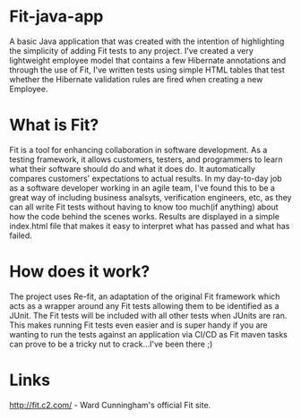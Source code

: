 # Fit-java-app
A basic Java application that was created with the intention of highlighting the simplicity of adding Fit tests to any project. I've created a very lightweight employee model that contains a few Hibernate annotations and through the use of Fit, I've written tests using simple HTML tables that test whether the Hibernate validation rules are fired when creating a new Employee.

# What is Fit?
Fit is a tool for enhancing collaboration in software development. As a testing framework, it allows customers, testers, and programmers to learn what their software should do and what it does do. It automatically compares customers' expectations to actual results. In my day-to-day job as a software developer working in an agile team, I've found this to be a great way of including business analsyts, verification engineers, etc, as they can all write Fit tests without having to know too much(if anything) about how the code behind the scenes works. Results are displayed in a simple index.html file that makes it easy to interpret what has passed and what has failed.

# How does it work?
The project uses Re-fit, an adaptation of the original Fit framework which acts as a wrapper around any Fit tests allowing them to be identified as a JUnit. The Fit tests will be included with all other tests when JUnits are ran. This makes running Fit tests even easier and is super handy if you are wanting to run the tests against an application via CI/CD as Fit maven tasks can prove to be a tricky nut to crack...I've been there ;)

# Links
http://fit.c2.com/ - Ward Cunningham's official Fit site.
